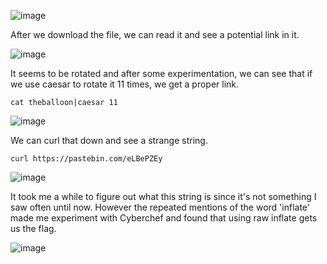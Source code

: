![image](https://user-images.githubusercontent.com/80063008/166218504-93323106-89e3-4cf9-b33e-b35eed252209.png)

After we download the file, we can read it and see a potential link in it.

![image](https://user-images.githubusercontent.com/80063008/166218543-ab1fd4b6-d3f0-4ee1-beaa-570e62463799.png)

It seems to be rotated and after some experimentation, we can see that if we use caesar to rotate it 11 times, we get a proper link.

`cat theballoon|caesar 11`

![image](https://user-images.githubusercontent.com/80063008/166218614-57fe8ba7-faba-4105-a573-1f886b1a2d2f.png)

We can curl that down and see a strange string.

`curl https://pastebin.com/eLBePZEy`

![image](https://user-images.githubusercontent.com/80063008/166218694-f19da111-c9d5-4866-aa70-6ff641b68bf1.png)

It took me a while to figure out what this string is since it's not something I saw often until now. However the repeated mentions of the word 'inflate' made me experiment with Cyberchef and found that using raw inflate gets us the flag.

![image](https://user-images.githubusercontent.com/80063008/166218885-54272117-4285-4974-93e2-fad4fd4b2a02.png)
